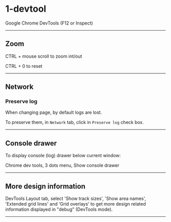# 1-devtool

Google Chrome DevTools (F12 or Inspect)

---

## Zoom

CTRL + mouse scroll to zoom int/out

CTRL + 0 to reset

---

## Network

### Preserve log

When changing page, by default logs are lost.

To preserve them, in `Network` tab, click in `Preserve log` check box.

---

## Console drawer

To display console (log) drawer below current window:

Chrome dev tools, 3 dots menu, Show console drawer

---

## More design information

DevTools Layout tab, select 'Show track sizes', 'Show area names', 'Extended grid lines' and 'Grid overlays' to get more design related information displayed in "debug" (DevTools mode).

---
